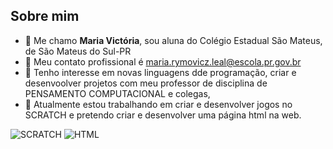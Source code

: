  ## Sobre mim ##

- 👋 Me chamo **Maria Victória**, sou aluna do Colégio Estadual São Mateus, de São Mateus do Sul-PR
- 👀 Meu contato profissional é maria.rymovicz.leal@escola.pr.gov.br
- 🌱 Tenho interesse em novas linguagens dde programação, criar e desenvoolver projetos com meu professor de disciplina de PENSAMENTO COMPUTACIONAL e colegas,
- 💞️ Atualmente estou trabalhando em criar e desenvolver jogos no SCRATCH e pretendo criar e desenvolver uma página html na web.

![SCRATCH](https://img.shields.io/badge/Scratch-4D97FF?style=for-the-badge&logo=Scratch&logoColor=white)
![HTML](https://img.shields.io/badge/HTML5-E34F26?style=for-the-badge&logo=html5&logoColor=white)
